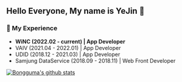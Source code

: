 ## Hello Everyone, My name is YeJin 🐣

### 📌 My Experience
+ **WiNC (2022.02 - current) | App Developer** 
+ VAIV (2021.04 - 2022.01) | App Developer
+ UDID (2018.12 - 2021.03) | App Developer
+ Samjung DataService (2018.09 - 2018.11) | Web Front Developer

[![Bongguma's github stats](https://github-readme-stats.vercel.app/api?username=bongguma&show_icons=true&theme=radical)](https://github.com/anuraghazra/github-readme-stats)

<!--
**bongguma/bongguma** is a ✨ _special_ ✨ repository because its `README.md` (this file) appears on your GitHub profile.

Here are some ideas to get you started:

- 🔭 I’m currently working on ...
- 🌱 I’m currently learning ...
- 👯 I’m looking to collaborate on ...
- 🤔 I’m looking for help with ...
- 💬 Ask me about ...
- 📫 How to reach me: ...
- 😄 Pronouns: ...
- ⚡ Fun fact: ...
-->
